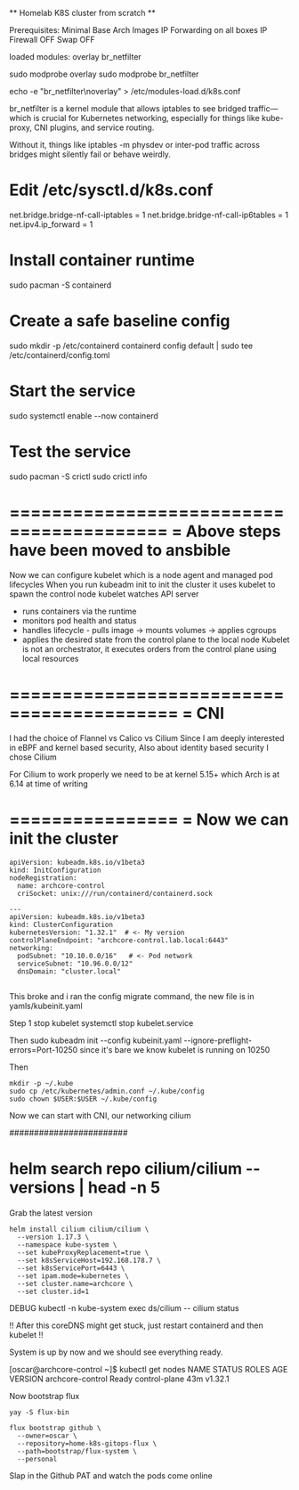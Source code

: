 ** Homelab K8S cluster from scratch **

Prerequisites:
Minimal Base Arch Images
IP Forwarding on all boxes
IP Firewall OFF
Swap OFF

loaded modules:
overlay
br_netfilter

sudo modprobe overlay
sudo modprobe br_netfilter

echo -e "br_netfilter\noverlay" > /etc/modules-load.d/k8s.conf

br_netfilter is a kernel module that allows iptables to see bridged traffic—which is crucial for Kubernetes networking, especially for things like kube-proxy, CNI plugins, and service routing.

Without it, things like iptables -m physdev or inter-pod traffic across bridges might silently fail or behave weirdly.

# Edit /etc/sysctl.d/k8s.conf
net.bridge.bridge-nf-call-iptables  = 1
net.bridge.bridge-nf-call-ip6tables = 1
net.ipv4.ip_forward                 = 1

# Install container runtime
sudo pacman -S containerd

# Create a safe baseline config
sudo mkdir -p /etc/containerd
containerd config default | sudo tee /etc/containerd/config.toml

# Start the service
sudo systemctl enable --now containerd

# Test the service
sudo pacman -S crictl
sudo crictl info

=========================================
= Above steps have been moved to ansbible
=========================================

Now we can configure kubelet which is a node agent and managed pod lifecycles
When you run kubeadm init to init the cluster it uses kubelet to spawn the control node
kubelet watches API server
 - runs containers via the runtime
 - monitors pod health and status
 - handles lifecycle - pulls image -> mounts volumes -> applies cgroups
 - applies the desired state from the control plane to the local node
 Kubelet is not an orchestrator, it executes orders from the control plane using local resources

==========================================
= CNI
==========================================
I had the choice of Flannel vs Calico vs Cilium
Since I am deeply interested in eBPF and kernel based security, 
Also about identity based security I chose Cilium

For Cilium to work properly we need to be at kernel 5.15+ which Arch is at 6.14 at time of writing


================
= Now we can init the cluster
================
```
apiVersion: kubeadm.k8s.io/v1beta3
kind: InitConfiguration
nodeRegistration:
  name: archcore-control
  criSocket: unix:///run/containerd/containerd.sock

---
apiVersion: kubeadm.k8s.io/v1beta3
kind: ClusterConfiguration
kubernetesVersion: "1.32.1"  # <- My version
controlPlaneEndpoint: "archcore-control.lab.local:6443"
networking:
  podSubnet: "10.10.0.0/16"   # <- Pod network
  serviceSubnet: "10.96.0.0/12"
  dnsDomain: "cluster.local"
```
##
This broke and i ran the config migrate command, the new file is in yamls/kubeinit.yaml

Step 1 stop kubelet
systemctl stop kubelet.service

Then sudo kubeadm init --config kubeinit.yaml --ignore-preflight-errors=Port-10250
since it's bare we know kubelet is running on 10250

Then

```
mkdir -p ~/.kube
sudo cp /etc/kubernetes/admin.conf ~/.kube/config
sudo chown $USER:$USER ~/.kube/config
```


Now we can start with CNI, our networking cilium

########################
# helm search repo cilium/cilium --versions | head -n 5
####

Grab the latest version

```
helm install cilium cilium/cilium \
  --version 1.17.3 \
  --namespace kube-system \
  --set kubeProxyReplacement=true \
  --set k8sServiceHost=192.168.178.7 \
  --set k8sServicePort=6443 \
  --set ipam.mode=kubernetes \
  --set cluster.name=archcore \
  --set cluster.id=1
```

DEBUG
kubectl -n kube-system exec ds/cilium -- cilium status

!! After this coreDNS might get stuck, just restart containerd and then kubelet !!

System is up by now and we should see everything ready.

[oscar@archcore-control ~]$ kubectl get nodes
NAME               STATUS   ROLES           AGE   VERSION
archcore-control   Ready    control-plane   43m   v1.32.1

Now bootstrap flux

```
yay -S flux-bin

```

```
flux bootstrap github \
  --owner=oscar \
  --repository=home-k8s-gitops-flux \
  --path=bootstrap/flux-system \
  --personal
```

Slap in the Github PAT and watch the pods come online